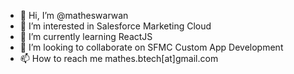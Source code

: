 - 👋 Hi, I’m @matheswarwan
- 👀 I’m interested in Salesforce Marketing Cloud
- 🌱 I’m currently learning ReactJS
- 💞️ I’m looking to collaborate on SFMC Custom App Development 
- 📫 How to reach me mathes.btech[at]gmail.com

<!---
matheswarwan/matheswarwan is a ✨ special ✨ repository because its `README.md` (this file) appears on your GitHub profile.
You can click the Preview link to take a look at your changes.
--->
